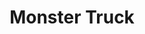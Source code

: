 ---
title: "Monster Truck"
summary: "Monster Truck are a Canadian hard rock band from Hamilton, Ontario"
image: "monster-truck.jpg"
---
